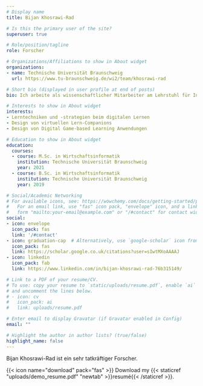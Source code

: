 ```yaml
---
# Display name
title: Bijan Khosrawi-Rad

# Is this the primary user of the site?
superuser: true

# Role/position/tagline
role: Forscher

# Organizations/Affiliations to show in About widget
organizations:
- name: Technische Universität Braunschweig
  url: https://www.tu-braunschweig.de/wi2/team/khosrawi-rad

# Short bio (displayed in user profile at end of posts)
bio: Ich arbeite als wissenschaftlicher Mitarbeiter am Lehrstuhl für Informationsmanagement der Technischen Universität Braunschweig. 

# Interests to show in About widget
interests:
- Lerntechniken und -strategien beim digitalen Lernen
- Design von virtuellen Lern-Companions
- Design von Digital Game-based Learning Anwendungen

# Education to show in About widget
education:
  courses:
  - course: M.Sc. in Wirtschaftsinformatik
    institution: Technische Universität Braunschweig
    year: 2021
  - course: B.Sc. in Wirtschaftsinformatik
    institution: Technische Universität Braunschweig
    year: 2019

# Social/Academic Networking
# For available icons, see: https://wowchemy.com/docs/getting-started/page-builder/#icons
#   For an email link, use "fas" icon pack, "envelope" icon, and a link in the
#   form "mailto:your-email@example.com" or "/#contact" for contact widget.
social:
- icon: envelope
  icon_pack: fas
  link: '/#contact'
- icon: graduation-cap  # Alternatively, use `google-scholar` icon from `ai` icon pack
  icon_pack: fas
  link: https://scholar.google.co.uk/citations?user=sIwtMXoAAAAJ
- icon: linkedin
  icon_pack: fab
  link: https://www.linkedin.com/in/bijan-khosrawi-rad-76b315149/

# Link to a PDF of your resume/CV.
# To use: copy your resume to `static/uploads/resume.pdf`, enable `ai` icons in `params.toml`, 
# and uncomment the lines below.
# - icon: cv
#   icon_pack: ai
#   link: uploads/resume.pdf

# Enter email to display Gravatar (if Gravatar enabled in Config)
email: ""

# Highlight the author in author lists? (true/false)
highlight_name: false
---
```


Bijan Khosrawi-Rad ist ein sehr tatkräftiger Forscher.

{{< icon name="download" pack="fas" >}} Download my {{< staticref "uploads/demo_resume.pdf" "newtab" >}}resumé{{< /staticref >}}.
